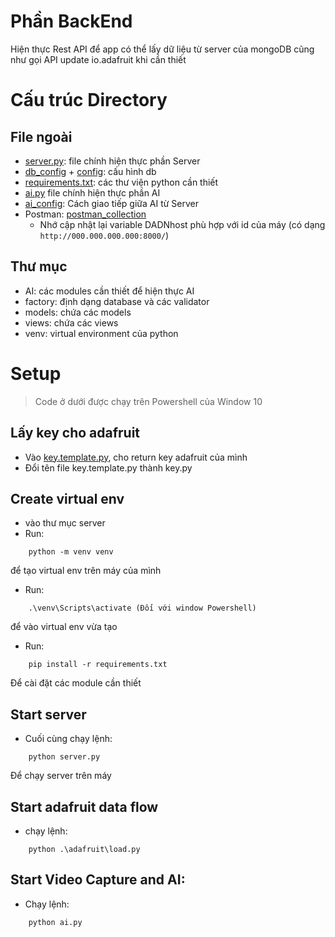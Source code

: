 # Phần BackEnd
Hiện thực Rest API để app có thể lấy dữ liệu từ server của mongoDB cũng như gọi API update io.adafruit khi cần thiết

# Cấu trúc Directory
## File ngoài
- [server.py](server.py): file chính hiện thực phần Server
- [db_config](db_config.json) + [config](config.py): cấu hình db
- [requirements.txt](requirements.txt): các thư viện python cần thiết
- [ai.py](ai.py) file chính hiện thực phần AI
- [ai_config](ai_config.json): Cách giao tiếp giữa AI từ Server
- Postman: [postman_collection](DADN.postman_collection.json)
    - Nhớ cập nhật lại variable DADNhost phù hợp với id của máy (có dạng `http://000.000.000.000:8000/`)
## Thư mục
- AI: các modules cần thiết để hiện thực AI
- factory: định dạng database và các validator
- models: chứa các models
- views: chứa các views
- venv: virtual environment của python
# Setup
> Code ở dưới được chạy trên Powershell của Window 10
## Lấy key cho adafruit
- Vào [key.template.py](key.template.py), cho return key adafruit của mình
- Đổi tên file key.template.py thành key.py

## Create virtual env
- vào thư mục server
- Run:
```
    python -m venv venv
```
để tạo virtual env trên máy của mình

- Run:
```
    .\venv\Scripts\activate (Đối với window Powershell)
```
để vào virtual env vừa tạo

- Run:
```
    pip install -r requirements.txt
```
Để cài đặt các module cần thiết

## Start server
- Cuối cùng chạy lệnh:
```
    python server.py
```
Để chạy server trên máy

## Start adafruit data flow
- chạy lệnh:
```
    python .\adafruit\load.py
``` 

## Start Video Capture and AI:
- Chạy lệnh:
```
    python ai.py
```